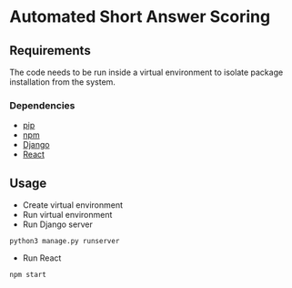 # Automated Short Answer Scoring

## Requirements
The code needs to be run inside a virtual environment to isolate package installation from the system.

### Dependencies
* [pip](https://pip.pypa.io/en/stable/installing/)
* [npm](https://www.npmjs.com/get-npm)
* [Django](https://docs.djangoproject.com/en/3.0/topics/install/)
* [React](https://reactjs.org/docs/getting-started.html)

## Usage
* Create virtual environment
* Run virtual environment
* Run Django server
```
python3 manage.py runserver
```
* Run React
```
npm start
```